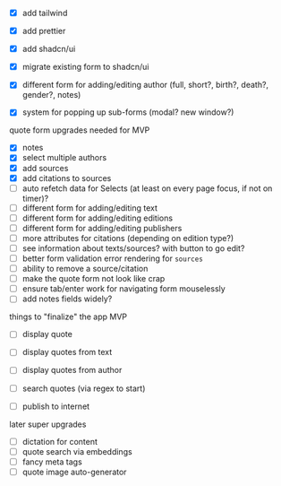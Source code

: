 - [x] add tailwind
- [x] add prettier
- [x] add shadcn/ui
- [x] migrate existing form to shadcn/ui

- [x] different form for adding/editing author (full, short?, birth?, death?, gender?, notes)
- [x] system for popping up sub-forms (modal? new window?)

quote form upgrades needed for MVP

- [x] notes
- [x] select multiple authors
- [x] add sources
- [x] add citations to sources
- [ ] auto refetch data for Selects (at least on every page focus, if not on timer)?
- [ ] different form for adding/editing text
- [ ] different form for adding/editing editions
- [ ] different form for adding/editing publishers
- [ ] more attributes for citations (depending on edition type?)
- [ ] see information about texts/sources? with button to go edit?
- [ ] better form validation error rendering for `sources`
- [ ] ability to remove a source/citation
- [ ] make the quote form not look like crap
- [ ] ensure tab/enter work for navigating form mouselessly
- [ ] add notes fields widely?

things to "finalize" the app MVP

- [ ] display quote
- [ ] display quotes from text
- [ ] display quotes from author
- [ ] search quotes (via regex to start)

- [ ] publish to internet

later super upgrades

- [ ] dictation for content
- [ ] quote search via embeddings
- [ ] fancy meta tags
- [ ] quote image auto-generator
